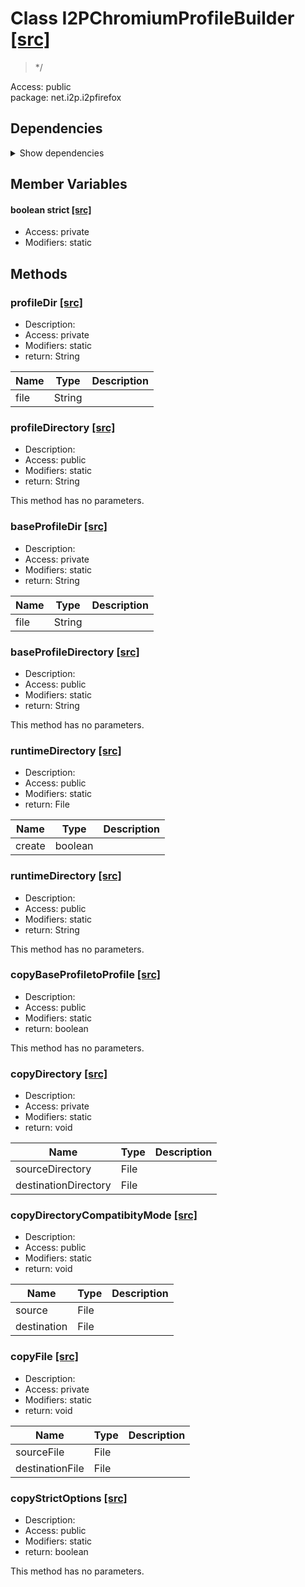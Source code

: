 # Class I2PChromiumProfileBuilder [[src]](src/java/net/i2p/i2pfirefox/I2PChromiumProfileBuilder.java)  

 > */  

Access: public  
package: net.i2p.i2pfirefox  

## Dependencies

<details>  
  <summary>  
    Show dependencies  
  </summary>  
  <ul>  
<li>java.io.File</li>
<li>java.io.FileInputStream</li>
<li>java.io.FileOutputStream</li>
<li>java.io.IOException</li>
<li>java.io.InputStream</li>
<li>java.io.OutputStream</li>
<li>java.nio.file.Files</li>
<li>java.nio.file.StandardCopyOption</li>
  </ul>  
</details>  

## Member Variables

#### boolean strict [[src]](src/java/net/i2p/i2pfirefox/I2PChromiumProfileBuilder.java#L)

 >   

+ Access: private  
+ Modifiers: static 

## Methods

### profileDir [[src]](src/java/net/i2p/i2pfirefox/I2PChromiumProfileBuilder.java#L33)

+ Description:   
+ Access: private  
+ Modifiers: static 
+ return: String  

| Name | Type | Description |  
| ----- | ----- | ----- |  
| file | String |  |  


### profileDirectory [[src]](src/java/net/i2p/i2pfirefox/I2PChromiumProfileBuilder.java#L43)

+ Description:   
+ Access: public  
+ Modifiers: static 
+ return: String  

This method has no parameters.  


### baseProfileDir [[src]](src/java/net/i2p/i2pfirefox/I2PChromiumProfileBuilder.java#L55)

+ Description:   
+ Access: private  
+ Modifiers: static 
+ return: String  

| Name | Type | Description |  
| ----- | ----- | ----- |  
| file | String |  |  


### baseProfileDirectory [[src]](src/java/net/i2p/i2pfirefox/I2PChromiumProfileBuilder.java#L75)

+ Description:   
+ Access: public  
+ Modifiers: static 
+ return: String  

This method has no parameters.  


### runtimeDirectory [[src]](src/java/net/i2p/i2pfirefox/I2PChromiumProfileBuilder.java#L99)

+ Description:   
+ Access: public  
+ Modifiers: static 
+ return: File  

| Name | Type | Description |  
| ----- | ----- | ----- |  
| create | boolean |  |  


### runtimeDirectory [[src]](src/java/net/i2p/i2pfirefox/I2PChromiumProfileBuilder.java#L116)

+ Description:   
+ Access: public  
+ Modifiers: static 
+ return: String  

This method has no parameters.  


### copyBaseProfiletoProfile [[src]](src/java/net/i2p/i2pfirefox/I2PChromiumProfileBuilder.java#L162)

+ Description:   
+ Access: public  
+ Modifiers: static 
+ return: boolean  

This method has no parameters.  


### copyDirectory [[src]](src/java/net/i2p/i2pfirefox/I2PChromiumProfileBuilder.java#L192)

+ Description:   
+ Access: private  
+ Modifiers: static 
+ return: void  

| Name | Type | Description |  
| ----- | ----- | ----- |  
| sourceDirectory | File |  |  
| destinationDirectory | File |  |  


### copyDirectoryCompatibityMode [[src]](src/java/net/i2p/i2pfirefox/I2PChromiumProfileBuilder.java#L202)

+ Description:   
+ Access: public  
+ Modifiers: static 
+ return: void  

| Name | Type | Description |  
| ----- | ----- | ----- |  
| source | File |  |  
| destination | File |  |  


### copyFile [[src]](src/java/net/i2p/i2pfirefox/I2PChromiumProfileBuilder.java#L210)

+ Description:   
+ Access: private  
+ Modifiers: static 
+ return: void  

| Name | Type | Description |  
| ----- | ----- | ----- |  
| sourceFile | File |  |  
| destinationFile | File |  |  


### copyStrictOptions [[src]](src/java/net/i2p/i2pfirefox/I2PChromiumProfileBuilder.java#L227)

+ Description:   
+ Access: public  
+ Modifiers: static 
+ return: boolean  

This method has no parameters.  


